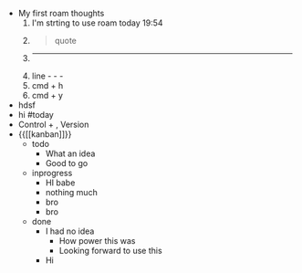 - My first roam thoughts
    1. I'm strting to use roam today 19:54
    2. > quote
    3. ---
    4. line - - -
    5. cmd + h
    6. cmd + y
- hdsf
- hi
#today
- Control + ,  Version
- {{[[kanban]]}}
    - todo
        - What an idea
        - Good to go
    - inprogress
        - HI babe
        - nothing much
        - bro
        - bro
    - done
        - I had no idea
            - How power this was
            - Looking forward to use this
        - Hi
